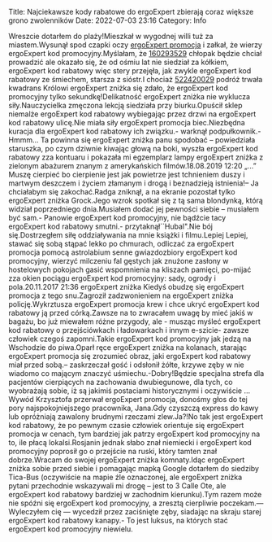 Title: Najciekawsze kody rabatowe do ergoExpert zbierają coraz większe grono zwolenników
Date: 2022-07-03 23:16
Category: Info

Wreszcie dotarłem do plaży!Mieszkał w wygodnej willi tuż za miastem.Wysunął spod czapki oczy [ergoExpert promocja](https://promki.pl/kody-rabatowe/ergoexpert) i załkał, że wierzy ergoExpert kod promocyjny.Myślałam, że [160293529](https://telinfo.co/fr/numero/serie/160/29/35/) chłopak będzie chciał prowadzić ale okazało się, że od ośmiu lat nie siedział za kółkiem, ergoExpert kod rabatowy więc stery przejęła, jak zwykle ergoExpert kod rabatowy ze śmiechem, starsza z sióstr.I chociaż [522420029](https://telinfo.co/pl/numer/522420029/) podróż trwała kwadrans Królowi ergoExpert zniżka się zdało, że ergoExpert kod promocyjny tylko sekundkę!Delikatność ergoExpert zniżka nie wyklucza siły.Nauczycielka zmęczona lekcją siedziała przy biurku.Opuścił sklep niemalże ergoExpert kod rabatowy wybiegając przez drzwi na ergoExpert kod rabatowy ulicę.Nie miała siły ergoExpert promocja biec.Niezbędna kuracja dla ergoExpert kod rabatowy ich związku.- warknął podpułkownik.- Hmmm… Ta powinna się ergoExpert zniżka panu spodobać – powiedziała staruszka, po czym dziwnie kiwając głową na boki, wyszła ergoExpert kod rabatowy zza kontuaru i pokazała mi egzemplarz lampy ergoExpert zniżka z zielonym abażurem znanym z amerykańskich filmów.18.08.2019 12:20 „...” Muszę cierpieć bo cierpienie jest jak powietrze jest tchnieniem duszy i martwym deszczem i życiem złamanym i drogą i beznadzieją istnienia!– Ja chciałabym się zakochać.Radga zniknął, a na ekranie pozostał tylko ergoExpert zniżka Grock.Jego wzrok spotkał się z tą sama blondynką, którą widział poprzedniego dnia.Musiałem dodać jej pewności siebie – musiałem być sam.- Panowie ergoExpert kod promocyjny, nie bądźcie tacy ergoExpert kod rabatowy smutni.- przytaknął``Hubal".Nie bój się.Dostrzegłem siłę oddziaływania na mnie książki i filmu.Lepiej Lepiej, stawać się sobą stąpać lekko po chmurach, odliczać za ergoExpert promocja pomocą astrolabium senne gwiazdozbiory ergoExpert kod promocyjny, wierzyć milczeniu fal gęstych jak znużone zasłony w hostelowych pokojach gasić wspomnienia na kliszach pamięci, po-mijać zza okien pociągu ergoExpert kod promocyjny: sady, ogrody i pola.20.11.2017 21:36 ergoExpert zniżka Kiedyś obudzę się ergoExpert promocja z tego snu.Zagroził zadzwonieniem na ergoExpert zniżka policję.Wykrztusza ergoExpert promocja krew i chce ukryć ergoExpert kod rabatowy ją przed córką.Zawsze na to zwracałem uwagę by mieć jakiś w bagażu, bo już miewałem różne przygody, ale - musząc myśleć ergoExpert kod rabatowy o przejściówkach i ładowarkach i innym e-szicie- zawsze człowiek czegoś zapomni.Takie ergoExpert kod promocyjny jak jedzą na Wschodzie do piwa.Oparł ręce ergoExpert zniżka na kolanach, starając ergoExpert promocja się zrozumieć obraz, jaki ergoExpert kod rabatowy miał przed sobą.– zaskrzeczał gość i odsłonił żółte, krzywe zęby w nie wiadomo co mającym znaczyć uśmiechu.-Dobry!Będzie specjalna strefa dla pacjentów cierpiących na zachowania dwubiegunowe, dla tych, co wyobrażają sobie, iż są jakimiś postaciami historycznymi i oczywiście … Wywód Krzysztofa przerwał ergoExpert promocja, donośmy głos do tej pory najspokojniejszego pracownika, Jana.Gdy czyszczą express do kawy lub opróżniają zawalony brudnymi rzeczami zlew.Ja?!No tak jest ergoExpert kod rabatowy, że po pewnym czasie człowiek orientuje się ergoExpert promocja w cenach, tym bardziej jak patrzy ergoExpert kod promocyjny na to, ile płacą lokalsi.Rosjanin jednak słabo znał niemiecki i ergoExpert kod promocyjny poprosił go o przejście na ruski, który tamten znał dobrze.Wracam do swojej ergoExpert zniżka komnaty.Idąc ergoExpert zniżka sobie przed siebie i pomagając mapką Google dotarłem do siedziby Tica-Bus (oczywiście na mapie źle oznaczonej, ale ergoExpert zniżka pytani przechodnie wskazywali mi drogę – jest to 3 Calle Ote, ale ergoExpert kod rabatowy bardziej w zachodnim kierunku).Tym razem może nie spóźni się ergoExpert kod promocyjny, a zresztą cierpliwie poczekam.— Wyleczyłem cię — wycedził przez zaciśnięte zęby, siadając na skraju starej ergoExpert kod rabatowy kanapy.- To jest luksus, na których stać ergoExpert kod promocyjny niewielu.

